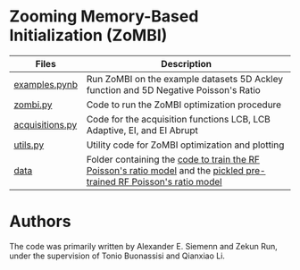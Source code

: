 # Zooming Memory-Based Initialization (**ZoMBI**)

| Files | Description |
| ------------- | ------------------------------ |
| [examples.pynb](./examples.pynb)  | Run ZoMBI on the example datasets 5D Ackley function and 5D Negative Poisson's Ratio |
| [zombi.py](./zombi.py)  | Code to run the ZoMBI optimization procedure |
| [acquisitions.py](./acquisitions.py)  | Code for the acquisition functions LCB, LCB Adaptive, EI, and EI Abrupt |
| [utils.py](./utils.py)  | Utility code for ZoMBI optimization and plotting |
| [data](./data)  | Folder containing the [code to train the RF Poisson's ratio model](./data) and the [pickled pre-trained RF Poisson's ratio model](./data/poisson_RF_trained.pkl) |


# Authors
The code was primarily written by Alexander E. Siemenn and Zekun Run, under the supervision of Tonio Buonassisi and Qianxiao Li.
